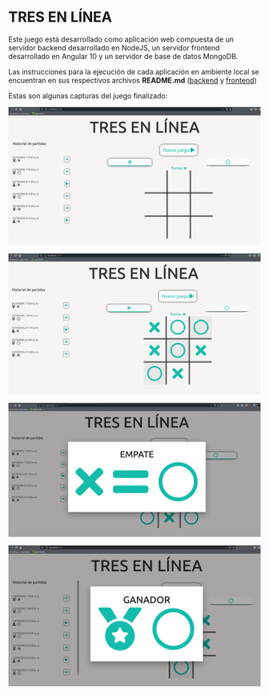 # TRES EN LÍNEA

Este juego está desarrollado como aplicación web compuesta de un servidor backend desarrollado en NodeJS,
 un servidor frontend desarrollado en Angular 10 y un servidor de base de datos MongoDB.

Las instrucciones para la ejecución de cada aplicación en ambiente local se encuentran en sus respectivos
archivos **README.md** ([backend](https://github.com/daniel-uruena/three-in-line/tree/main/TIL_backend) y 
[frontend](https://github.com/daniel-uruena/three-in-line/tree/main/TIL-frontend))

Estas son algunas capturas del juego finalizado:

![1](https://github.com/daniel-uruena/three-in-line/blob/main/images/1.png)

![2](https://github.com/daniel-uruena/three-in-line/blob/main/images/2.png)

![3](https://github.com/daniel-uruena/three-in-line/blob/main/images/3.png)

![4](https://github.com/daniel-uruena/three-in-line/blob/main/images/4.png)
